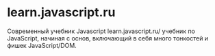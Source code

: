 # learn.javascript.ru
Современный учебник Javascript
learn.javascript.ru/
учебник по JavaScript, начиная с основ, включающий в себя много тонкостей и фишек JavaScript/DOM.
